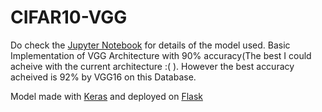 # CIFAR10-VGG

Do check the [Jupyter Notebook](https://github.com/shadowshot-x/CIFAR10-VGG/blob/master/CIFAR10_Classification.ipynb) for details of the model used. Basic Implementation of VGG Architecture with 90% accuracy(The best I could acheive with the current architecture :( ). However the best accuracy acheived is 92% by VGG16 on this Database.

Model made with [Keras](www.keras.io) and deployed on [Flask](https://flask.palletsprojects.com/en/1.1.x/)
